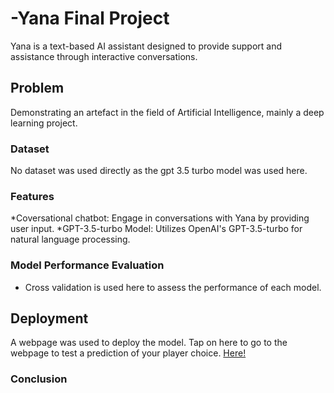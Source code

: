 # -Yana Final Project 
Yana is a text-based AI assistant designed to provide support and assistance through interactive conversations.

## Problem 
Demonstrating an artefact in the field of Artificial Intelligence, mainly a deep learning project.

### Dataset
No dataset was used directly as the gpt 3.5 turbo model was used here.

### Features
*Coversational chatbot: Engage in conversations with Yana by providing user input.
*GPT-3.5-turbo Model: Utilizes OpenAI's GPT-3.5-turbo for natural language processing.

### Model Performance Evaluation
* Cross validation is used here to assess the performance of each model.

## Deployment
A webpage was used to deploy the model. Tap on here to go to the webpage to test a prediction of your player choice.
[Here!](https://www.google.com)

### Conclusion
